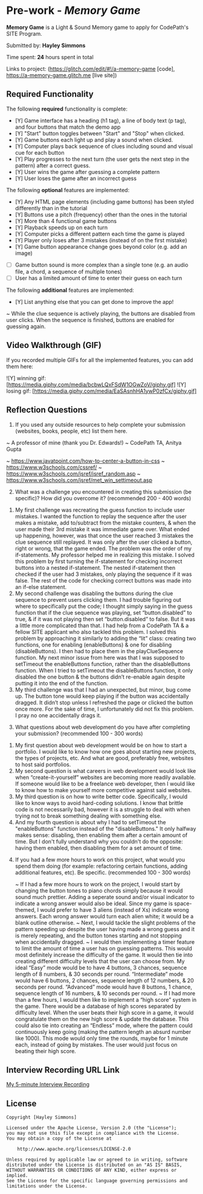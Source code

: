 # Pre-work - *Memory Game*

**Memory Game** is a Light & Sound Memory game to apply for CodePath's SITE Program. 

Submitted by: **Hayley Simmons**

Time spent: **24** hours spent in total

Links to project: (https://glitch.com/edit/#!/a-memory-game [code], https://a-memory-game.glitch.me [live site])


## Required Functionality

The following **required** functionality is complete:

* [Y] Game interface has a heading (h1 tag), a line of body text (p tag), and four buttons that match the demo app
* [Y] "Start" button toggles between "Start" and "Stop" when clicked. 
* [Y] Game buttons each light up and play a sound when clicked. 
* [Y] Computer plays back sequence of clues including sound and visual cue for each button
* [Y] Play progresses to the next turn (the user gets the next step in the pattern) after a correct guess. 
* [Y] User wins the game after guessing a complete pattern
* [Y] User loses the game after an incorrect guess

The following **optional** features are implemented:

* [Y] Any HTML page elements (including game buttons) has been styled differently than in the tutorial
* [Y] Buttons use a pitch (frequency) other than the ones in the tutorial
* [Y] More than 4 functional game buttons
* [Y] Playback speeds up on each turn
* [Y] Computer picks a different pattern each time the game is played
* [Y] Player only loses after 3 mistakes (instead of on the first mistake)
* [Y] Game button appearance change goes beyond color (e.g. add an image)
* [ ] Game button sound is more complex than a single tone (e.g. an audio file, a chord, a sequence of multiple tones)
* [ ] User has a limited amount of time to enter their guess on each turn

The following **additional** features are implemented:

- [Y] List anything else that you can get done to improve the app!

~ While the clue sequence is actively playing, the buttons are disabled from user clicks. When the sequence is finished, buttons are enabled for guessing again.


## Video Walkthrough (GIF)

If you recorded multiple GIFs for all the implemented features, you can add them here:

![Y]  winning gif: [https://media.giphy.com/media/bcbwLQxFSdW1OGwZoV/giphy.gif]
![Y] losing gif: [https://media.giphy.com/media/EaSAsnhHA1ywP0zfCx/giphy.gif]


## Reflection Questions
1. If you used any outside resources to help complete your submission (websites, books, people, etc) list them here. 

~ A professor of mine (thank you Dr. Edwards!)
~ CodePath TA, Anitya Gupta

~ https://www.javatpoint.com/how-to-center-a-button-in-css
~ https://www.w3schools.com/cssref/
~ https://www.w3schools.com/jsref/jsref_random.asp
~ https://www.w3schools.com/jsref/met_win_settimeout.asp

2. What was a challenge you encountered in creating this submission (be specific)? How did you overcome it? (recommended 200 - 400 words) 

1) My first challenge was recreating the guess function to include user mistakes. I wanted the function to replay the sequence after the user makes a mistake, add to/subtract from the mistake counters, & when the user made their 3rd mistake it was immediate game over.  What ended up happening, however, was that once the user reached 3 mistakes the clue sequence still replayed. It was only after the user clicked a button, right or wrong, that the game ended. The problem was the order of my if-statements. My professor helped me in realizing this mistake.
 	I solved this problem by first turning the if-statement for checking incorrect buttons into a nested if-statement. The nested if-statement then checked if the user had 3 mistakes, only playing the sequence if it was false. The rest of the code for checking correct buttons was made into an if-else statement.
2) My second challenge was disabling the buttons during the clue sequence to prevent users clicking them. I had trouble figuring out where to specifically put the code; I thought simply saying in the guess function that if the clue sequence was playing, set “button.disabled” to true, & if it was not playing then set “button.disabled” to false. But it was a little more complicated than that. I had help from a CodePath TA & a fellow SITE applicant who also tackled this problem.
	I solved this problem by approaching it similarly to adding the “lit” class: creating two functions, one for enabling (enableButtons) & one for disabling (disableButtons). I then had to place them in the playClueSequence function. My next minor issue from here was that I was supposed to setTimeout the enableButtons function, rather than the disableButtons function. When I tried to setTimeout the disableButtons function, it only disabled the one button & the buttons didn’t re-enable again despite putting it into the end of the function.
3) My third challenge was that I had an unexpected, but minor, bug come up. The button tone would keep playing if the button was accidentally dragged. It didn’t stop unless I refreshed the page or clicked the button once more.
 	For the sake of time, I unfortunately did not fix this problem. I pray no one accidentally drags it.  


3. What questions about web development do you have after completing your submission? (recommended 100 - 300 words)

1) My first question about web development would be on how to start a portfolio. I would like to know how one goes about starting new projects, the types of projects, etc. And what are good, preferably free, websites to host said portfolios. 
2) My second question is what careers in web development would look like when “create-it-yourself” websites are becoming more readily available. If someone would like to be a freelance web developer, then I would like to know how to make yourself more competitive against said websites.
3) My third question is on how to write better code. Specifically, I would like to know ways to avoid hard-coding solutions. I know that brittle code is not necessarily bad, however it is a struggle to deal with when trying not to break something dealing with something else.
4) And my fourth question is about why I had to setTimeout the "enableButtons" function instead of the "disableButtons." It only halfway makes sense: disabling, then enabling them after a certain amount of time. But I don't fully understand why you couldn't do the opposite: having them enabled, then disabling them for a set amount of time. 

4. If you had a few more hours to work on this project, what would you spend them doing (for example: refactoring certain functions, adding additional features, etc). Be specific. (recommended 100 - 300 words) 

	~ If I had a few more hours to work on the project, I would start by changing the button tones to piano chords simply because it would sound much prettier. Adding a seperate sound and/or visual indicator to indicate a wrong answer would also be ideal. Since my game is space-themed, I would prefer to have 3 aliens (instead of Xs) indicate wrong answers. Each wrong answer would turn each alien white; it would be a blank outline otherwise.
	~ Next, I would tackle the slight problems of the pattern speeding up despite the user having made a wrong guess and it is merely repeating, and the button tones starting and not stopping when accidentally dragged.
	~ I would then implementing a timer feature to limit the amount of time a user has on guessing patterns. This would most definitely increase the difficulty of the game. It would then tie into creating different difficulty levels that the user can choose from. My ideal “Easy” mode would be to have 4 buttons, 3 chances, sequence length of 8 numbers, & 30 seconds per round. “Intermediate” mode would have 6 buttons, 2 chances, sequence length of 12 numbers, & 20 seconds per round. “Advanced” mode would have 8 buttons, 1 chance, sequence length of 16 numbers, & 10 seconds per round. 
	~ If I had more than a few hours, I would then like to implement a “high score” system in the game. There would be a database of high scores separated by difficulty level. When the user beats their high score in a game, it would congratulate them on the new high score & update the database. This could also tie into creating an “Endless” mode, where the pattern could continuously keep going (making the pattern length an absurd number like 1000). This mode would only time the rounds, maybe for 1 minute each, instead of going by mistakes. The user would just focus on beating their high score.


## Interview Recording URL Link

[My 5-minute Interview Recording](your-link-here)


## License

    Copyright [Hayley Simmons]

    Licensed under the Apache License, Version 2.0 (the "License");
    you may not use this file except in compliance with the License.
    You may obtain a copy of the License at

        http://www.apache.org/licenses/LICENSE-2.0

    Unless required by applicable law or agreed to in writing, software
    distributed under the License is distributed on an "AS IS" BASIS,
    WITHOUT WARRANTIES OR CONDITIONS OF ANY KIND, either express or implied.
    See the License for the specific language governing permissions and
    limitations under the License.
